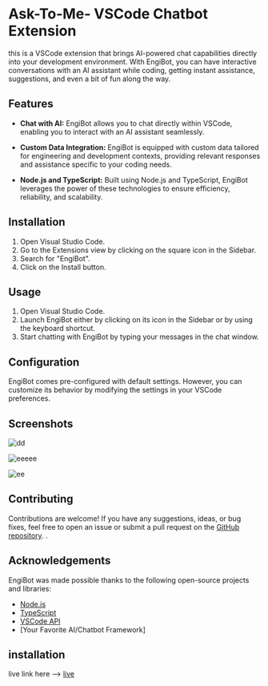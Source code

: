 # Ask-To-Me- VSCode Chatbot Extension

this is a VSCode extension that brings AI-powered chat capabilities directly into your development environment. With EngiBot, you can have interactive conversations with an AI assistant while coding, getting instant assistance, suggestions, and even a bit of fun along the way.

## Features

- **Chat with AI:** EngiBot allows you to chat directly within VSCode, enabling you to interact with an AI assistant seamlessly.
  
- **Custom Data Integration:** EngiBot is equipped with custom data tailored for engineering and development contexts, providing relevant responses and assistance specific to your coding needs.
  
- **Node.js and TypeScript:** Built using Node.js and TypeScript, EngiBot leverages the power of these technologies to ensure efficiency, reliability, and scalability.

## Installation

1. Open Visual Studio Code.
2. Go to the Extensions view by clicking on the square icon in the Sidebar.
3. Search for "EngiBot".
4. Click on the Install button.

## Usage

1. Open Visual Studio Code.
2. Launch EngiBot either by clicking on its icon in the Sidebar or by using the keyboard shortcut.
3. Start chatting with EngiBot by typing your messages in the chat window.

## Configuration

EngiBot comes pre-configured with default settings. However, you can customize its behavior by modifying the settings in your VSCode preferences.

## Screenshots
![dd](https://github.com/i0am0arunava/vscode_extention_SIMPLE_chatbot/assets/141677292/148dc6bb-7d89-4344-b9fd-cb60206daf3b)

![eeeee](https://github.com/i0am0arunava/vscode_extention_SIMPLE_chatbot/assets/141677292/7476bc99-a1d4-4d55-9e05-15d924faba2c)

![ee](https://github.com/i0am0arunava/vscode_extention_SIMPLE_chatbot/assets/141677292/6438346d-2d84-4f55-97fb-1b3bbd2e67d4)



## Contributing

Contributions are welcome! If you have any suggestions, ideas, or bug fixes, feel free to open an issue or submit a pull request on the [GitHub repository](https://github.com/your-engibot-repo).
.

## Acknowledgements

EngiBot was made possible thanks to the following open-source projects and libraries:

- [Node.js](https://nodejs.org/)
- [TypeScript](https://www.typescriptlang.org/)
- [VSCode API](https://code.visualstudio.com/api)
- [Your Favorite AI/Chatbot Framework]

## installation 
 live link here --> [live](https://marketplace.visualstudio.com/items?itemName=arunavapari.i0can0help0you)
